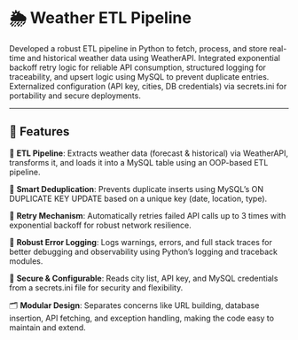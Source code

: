 # 🌦️ Weather ETL Pipeline

Developed a robust ETL pipeline in Python to fetch, process, and store real-time and historical weather data using WeatherAPI. Integrated exponential backoff retry logic for reliable API consumption, structured logging for traceability, and upsert logic using MySQL to prevent duplicate entries. Externalized configuration (API key, cities, DB credentials) via secrets.ini for portability and secure deployments.

---

## 📌 Features

🔁 **ETL Pipeline**: Extracts weather data (forecast & historical) via WeatherAPI, transforms it, and loads it into a MySQL table using an OOP-based ETL pipeline.

🧠 **Smart Deduplication**: Prevents duplicate inserts using MySQL’s ON DUPLICATE KEY UPDATE based on a unique key (date, location, type).

🔄 **Retry Mechanism**: Automatically retries failed API calls up to 3 times with exponential backoff for robust network resilience.

🧪 **Robust Error Logging**: Logs warnings, errors, and full stack traces for better debugging and observability using Python’s logging and traceback modules.

🔐 **Secure & Configurable**: Reads city list, API key, and MySQL credentials from a secrets.ini file for security and flexibility.

🗂️ **Modular Design**: Separates concerns like URL building, database insertion, API fetching, and exception handling, making the code easy to maintain and extend.
